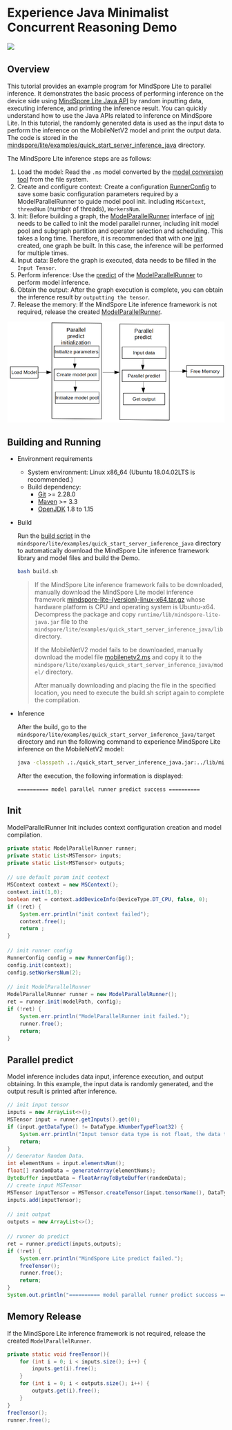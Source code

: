 # Experience Java Minimalist Concurrent Reasoning Demo

<a href="https://gitee.com/mindspore/docs/blob/r1.10/docs/lite/docs/source_en/quick_start/quick_start_server_inference_java.md" target="_blank"><img src="https://mindspore-website.obs.cn-north-4.myhuaweicloud.com/website-images/r1.10/resource/_static/logo_source_en.png"></a>

## Overview

This tutorial provides an example program for MindSpore Lite to parallel inference. It demonstrates the basic process of performing inference on the device side using [MindSpore Lite Java API](https://www.mindspore.cn/lite/api/en/r1.10/index.html) by random inputting data, executing inference, and printing the inference result. You can quickly understand how to use the Java APIs related to inference on MindSpore Lite. In this tutorial, the randomly generated data is used as the input data to perform the inference on the MobileNetV2 model and print the output data. The code is stored in the [mindspore/lite/examples/quick_start_server_inference_java](https://gitee.com/mindspore/mindspore/tree/r1.10/mindspore/lite/examples/quick_start_server_inference_java) directory.

The MindSpore Lite inference steps are as follows:

1. Load the model: Read the `.ms` model converted by the [model conversion tool](https://www.mindspore.cn/lite/docs/en/r1.10/use/converter_tool.html) from the file system.
2. Create and configure context: Create a configuration [RunnerConfig](https://www.mindspore.cn/lite/api/en/r1.10/api_java/runner_config.html#runnerconfig) to save some basic configuration parameters required by a ModelParallelRunner to guide model pool init. including `MSContext`, `threadNum` (number of threads), `WorkersNum`.
3. Init: Before building a graph, the [ModelParallelRunner](https://www.mindspore.cn/lite/api/en/r1.10/api_java/model_parallel_runner.html#modelparallelrunner) interface of [init](https://www.mindspore.cn/lite/api/en/r1.10/api_java/model_parallel_runner.html#init) needs to be called to init the model parallel runner, including init model pool and subgraph partition and operator selection and scheduling. This takes a long time. Therefore, it is recommended that with one [Init](https://www.mindspore.cn/lite/api/en/r1.10/api_java/model_parallel_runner.html#init) created, one graph be built. In this case, the inference will be performed for multiple times.
4. Input data: Before the graph is executed, data needs to be filled in the `Input Tensor`.
5. Perform inference: Use the [predict](https://www.mindspore.cn/lite/api/en/r1.10/api_java/model_parallel_runner.html#predict) of the [ModelParallelRunner](https://www.mindspore.cn/lite/api/en/r1.10/api_java/model_parallel_runner.html#modelparallelrunner) to perform model inference.
6. Obtain the output: After the graph execution is complete, you can obtain the inference result by `outputting the tensor`.
7. Release the memory: If the MindSpore Lite inference framework is not required, release the created [ModelParallelRunner](https://www.mindspore.cn/lite/api/en/r1.10/api_java/model_parallel_runner.html#modelparallelrunner).

![img](../images/server_inference.png)

## Building and Running

- Environment requirements
    - System environment: Linux x86_64 (Ubuntu 18.04.02LTS is recommended.)
    - Build dependency:
        - [Git](https://git-scm.com/downloads) >= 2.28.0
        - [Maven](https://maven.apache.org/download.cgi) >= 3.3
        - [OpenJDK](https://openjdk.java.net/install/) 1.8 to 1.15

- Build

  Run the [build script](https://gitee.com/mindspore/mindspore/blob/r1.10/mindspore/lite/examples/quick_start_server_inference_java/build.sh) in the `mindspore/lite/examples/quick_start_server_inference_java` directory to automatically download the MindSpore Lite inference framework library and model files and build the Demo.

  ```bash
  bash build.sh
  ```

  > If the MindSpore Lite inference framework fails to be downloaded, manually download the MindSpore Lite model inference framework [mindspore-lite-{version}-linux-x64.tar.gz](https://www.mindspore.cn/lite/docs/en/r1.10/use/downloads.html) whose hardware platform is CPU and operating system is Ubuntu-x64. Decompress the package and copy `runtime/lib/mindspore-lite-java.jar` file to the `mindspore/lite/examples/quick_start_server_inference_java/lib` directory.
  >
  > If the MobileNetV2 model fails to be downloaded, manually download the model file [mobilenetv2.ms](https://download.mindspore.cn/model_zoo/official/lite/quick_start/mobilenetv2.ms) and copy it to the `mindspore/lite/examples/quick_start_server_inference_java/model/` directory.
  >
  > After manually downloading and placing the file in the specified location, you need to execute the build.sh script again to complete the compilation.

- Inference

  After the build, go to the `mindspore/lite/examples/quick_start_server_inference_java/target` directory and run the following command to experience MindSpore Lite inference on the MobileNetV2 model:

  ```bash
  java -classpath .:./quick_start_server_inference_java.jar:../lib/mindspore-lite-java.jar  com.mindspore.lite.demo.Main ../model/mobilenetv2.ms
  ```

  After the execution, the following information is displayed:

  ```text
  ========== model parallel runner predict success ==========
  ```

## Init

ModelParallelRunner Init includes context configuration creation and model compilation.

```java
private static ModelParallelRunner runner;
private static List<MSTensor> inputs;
private static List<MSTensor> outputs;

// use default param init context
MSContext context = new MSContext();
context.init(1,0);
boolean ret = context.addDeviceInfo(DeviceType.DT_CPU, false, 0);
if (!ret) {
    System.err.println("init context failed");
    context.free();
    return ;
}

// init runner config
RunnerConfig config = new RunnerConfig();
config.init(context);
config.setWorkersNum(2);

// init ModelParallelRunner
ModelParallelRunner runner = new ModelParallelRunner();
ret = runner.init(modelPath, config);
if (!ret) {
    System.err.println("ModelParallelRunner init failed.");
    runner.free();
    return;
}
```

## Parallel predict

Model inference includes data input, inference execution, and output obtaining. In this example, the input data is randomly generated, and the output result is printed after inference.

```java
// init input tensor
inputs = new ArrayList<>();
MSTensor input = runner.getInputs().get(0);
if (input.getDataType() != DataType.kNumberTypeFloat32) {
    System.err.println("Input tensor data type is not float, the data type is " + input.getDataType());
    return;
}
// Generator Random Data.
int elementNums = input.elementsNum();
float[] randomData = generateArray(elementNums);
ByteBuffer inputData = floatArrayToByteBuffer(randomData);
// create input MSTensor
MSTensor inputTensor = MSTensor.createTensor(input.tensorName(), DataType.kNumberTypeFloat32,input.getShape(), inputData);
inputs.add(inputTensor);

// init output
outputs = new ArrayList<>();

// runner do predict
ret = runner.predict(inputs,outputs);
if (!ret) {
    System.err.println("MindSpore Lite predict failed.");
    freeTensor();
    runner.free();
    return;
}
System.out.println("========== model parallel runner predict success ==========");
```

## Memory Release

If the MindSpore Lite inference framework is not required, release the created `ModelParallelRunner`.

```java
private static void freeTensor(){
    for (int i = 0; i < inputs.size(); i++) {
        inputs.get(i).free();
    }
    for (int i = 0; i < outputs.size(); i++) {
        outputs.get(i).free();
    }
}
freeTensor();
runner.free();
```
